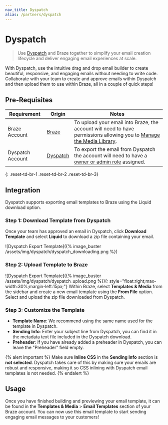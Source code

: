 ```yaml
---
nav_title: Dyspatch
alias: /partners/dyspatch
---
```


# Dyspatch

> Use [Dyspatch][1] and Braze together to simplify your email creation lifecycle and deliver engaging email experiences at scale. 

With Dyspatch, use the intuitive drag and drop email builder to create beautiful, responsive, and engaging emails without needing to write code. Collaborate with your team to create and approve emails within Dyspatch and then upload them to use within Braze, all in a couple of quick steps!

## Pre-Requisites

Requirement   |Origin| Notes
--------------|------|-------------
Braze Account    | [Braze][2] | To upload your email into Braze, the account will need to have permissions allowing you to [Manage the Media Library][3]. |
Dyspatch Account | [Dyspatch][4]| To export the email from Dyspatch the account will need to have a [owner or admin role][5] assigned. |
{: .reset-td-br-1 .reset-td-br-2 .reset-td-br-3}

## Integration
Dyspatch supports exporting email templates to Braze using the Liquid download option.

### Step 1: Download Template from Dyspatch
Once your team has approved an email in Dyspatch, click __Download Template__ and select __Liquid__ to download a zip file containing your email.

![Dyspatch Export Template]({% image_buster /assets/img/dyspatch/dyspatch_downloading.png %})

### Step 2: Upload Template to Braze
![Dyspatch Export Template]({% image_buster /assets/img/dyspatch/dyspatch_upload.png %}){: style="float:right;max-width:30%;margin-left:15px;"}
Within Braze, select __Templates & Media__ from the sidebar and create a new email template using the __From File__ option. Select and upload the zip file downloaded from Dyspatch. 

### Step 3: Customize the Template
- __Template Name__: We recommend using the same name used for the template in Dyspatch.<br>
- __Sending Info__: Enter your subject line from Dyspatch, you can find it in the metadata text file included in the Dyspatch download.<br>
- __Preheader__: If you have already added a preheader in Dyspatch, you can leave the "Preheader" field empty.<br>

{% alert important %}
Make sure __Inline CSS__ in the __Sending Info__ section is __not selected__. Dyspatch takes care of this by making sure your emails are robust and responsive, making it so CSS inlining with Dyspatch email templates is not needed.
{% endalert %}

## Usage
Once you have finished building and previewing your email template, it can be found in the __Templates & Media__ > __Email Templates__ section of your Braze account. You can now use this email template to start sending engaging email messages to your customers!

[1]: https://www.dyspatch.io
[2]: https://dashboard.braze.com/sign_in
[3]: {{site.baseurl}}/user_guide/administrative/manage_your_braze_users/user_permissions/
[4]: https://www.dyspatch.io/login/
[5]: https://docs.dyspatch.io/administration/dyspatch_roles/
